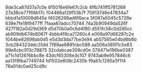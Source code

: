 8de3ca87d37a7c0e
815016e6fe67c2cb
4ffb741ff5781268
27a38ce77f66b17c
f04466af29f53b7f
759137d6e47834a7
bbbd1a10008d645e
f4026298ad6f6ace
5f087a5045c5728e
638e7fe18f9477ff
7faaa67adcc70744
74a3b90949da526f
427f182a0d29d369
d5d70b0a0c6d4f80
d551fc56c0d285cc
ab909db674b8067f
4bbb4f8ca21260c4
e008a97d66287c2e
1044be82698ab0d5
e5d3d3da77be3e94
ab57565e04bd6b6b
3cb284323ddc31dd
7f89ae6891cbc088
aa506a385f1c5e83
99e8cbc913c78875
32cdabcae308cd0e
378471e186be0387
a71c1d12616bbc8e
43dcf65306e3c107
9743ab9e957846c6
aa13f8fba7749744
fd1502e608c2430b
f9a81c1295a3f114
78a01dc0ad25cd9c

